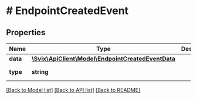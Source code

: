# # EndpointCreatedEvent

## Properties

Name | Type | Description | Notes
------------ | ------------- | ------------- | -------------
**data** | [**\Svix\ApiClient\Model\EndpointCreatedEventData**](EndpointCreatedEventData.md) |  |
**type** | **string** |  | [default to 'endpoint.created']

[[Back to Model list]](../../README.md#models) [[Back to API list]](../../README.md#endpoints) [[Back to README]](../../README.md)
